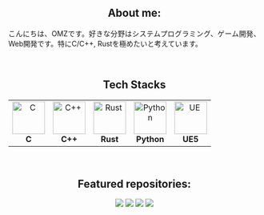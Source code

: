 <h2 align="center">About me:</h2>
<p align="justify">こんにちは、OMZです。好きな分野はシステムプログラミング、ゲーム開発、Web開発です。特にC/C++, Rustを極めたいと考えています。</p>
<p></p>
<br>
<h2 align="center">Tech Stacks</h2>
<table align="center">
<tr>
   <td align="center"><img src="https://cdn.worldvectorlogo.com/logos/c-1.svg" alt="C" width="65" height="65" /><br><b>C</b></td>
   <td align="center"><img src="https://cdn.worldvectorlogo.com/logos/c.svg" alt="C++" width="65" height="65" /><br><b>C++</b></td>
   <td align="center"><img src="https://cdn.worldvectorlogo.com/logos/rust.svg" alt="Rust" width="65" height="65" /><br><b>Rust</b></td>
   <td align="center"><img src="https://cdn.worldvectorlogo.com/logos/python-5.svg" alt="Python" width="65" height="65" /><br><b>Python</b></td>
   <td align="center"><img src="https://cdn2.unrealengine.com/ue-logotype-2023-vertical-white-1686x2048-bbfded26daa7.png" alt="UE" width="65" height="65" /><br><b>UE5</b></td>
</tr>
</table>
<br>
<h2 align="center">Featured repositories:</h2>
<div align="center">
<a href="https://github.com/Ometeor-Zheero-OMZ/ff-battle-sys"><img src="https://github-readme-stats.vercel.app/api/pin/?username=Ometeor-Zheero-OMZ&repo=ff-battle-sys&theme=dark"></a>
<a href="https://github.com/Ometeor-Zheero-OMZ/pokemon-battle-system"><img src="https://github-readme-stats.vercel.app/api/pin/?username=Ometeor-Zheero-OMZ&repo=pokemon-battle-system&theme=dark"></a>
<a href="https://github.com/Ometeor-Zheero-OMZ/video-app"><img src="https://github-readme-stats.vercel.app/api/pin/?username=Ometeor-Zheero-OMZ&repo=video-app&theme=dark"></a>
<a href="https://github.com/Ometeor-Zheero-OMZ/rustrix"><img src="https://github-readme-stats.vercel.app/api/pin/?username=Ometeor-Zheero-OMZ&repo=rustrix&theme=dark"></a>
</div>
